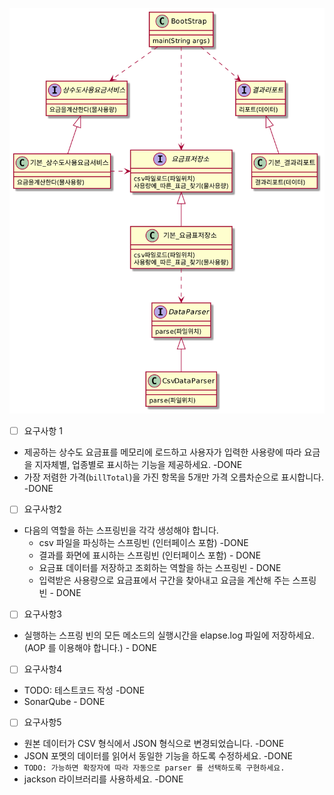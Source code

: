 ![](./img/1.png)

* [ ] 요구사항 1
* 제공하는 상수도 요금표를 메모리에 로드하고 사용자가 입력한 사용량에 따라 요금을 지자체별, 업종별로 표시하는 기능을 제공하세요. -DONE
* 가장 저렴한 가격(`billTotal`)을 가진 항목을 5개만 가격 오름차순으로 표시합니다. -DONE

* [ ] 요구사항2
* 다음의 역할을 하는 스프링빈을 각각 생성해야 합니다.
    * csv 파일을 파싱하는 스프링빈 (인터페이스 포함) -DONE
    * 결과를 화면에 표시하는 스프링빈 (인터페이스 포함) - DONE
    * 요금표 데이터를 저장하고 조회하는 역할을 하는 스프링빈 - DONE
    * 입력받은 사용량으로 요금표에서 구간을 찾아내고 요금을 계산해 주는 스프링빈 - DONE
    
* [ ] 요구사항3
* 실행하는 스프링 빈의 모든 메소드의 실행시간을 elapse.log 파일에 저장하세요. (AOP 를 이용해야 합니다.) - DONE

* [ ] 요구사항4
* TODO: 테스트코드 작성 -DONE
* SonarQube - DONE

* [ ] 요구사항5
* 원본 데이터가 CSV 형식에서 JSON 형식으로 변경되었습니다. -DONE
* JSON 포멧의 데이터를 읽어서 동일한 기능을 하도록 수정하세요. -DONE
* `TODO: 가능하면 확장자에 따라 자동으로 parser 를 선택하도록 구현하세요.`
* jackson 라이브러리를 사용하세요. -DONE

